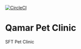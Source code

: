 [![CircleCI](https://circleci.com/gh/kjaroslawski/sfg-pet-clinic.svg?style=svg)](https://circleci.com/gh/kjaroslawski/sfg-pet-clinic)
# Qamar Pet Clinic
SFT Pet Clinic